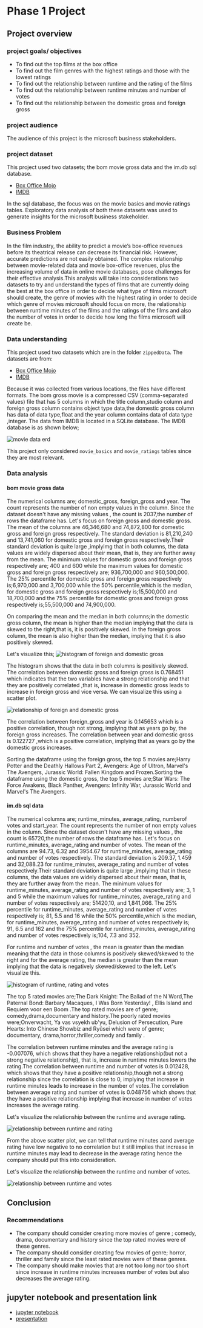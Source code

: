 # Phase 1 Project

## Project overview

 ### project goals/ objectives
* To find out the top films  at the box office
* To find out the film genres with the highest ratings and those with the lowest ratings
* To find out the relationship between runtime and the rating of the films
* To find out the relationship between runtime minutes and number of votes
* To find out the relationship between the domestic gross and foreign gross

### project audience
The audience of this project is the microsoft business stakeholders.

### project dataset
This project used two datasets; the bom movie gross data and the im.db sql database.
* [Box Office Mojo](https://www.boxofficemojo.com/)
* [IMDB](https://www.imdb.com/)

In the sql database, the focus was on the movie basics and movie ratings tables. Exploratory data analysis of both these datasets was used  to generate insights for  the microsoft business stakeholder.

### Business Problem

In the film industry, the ability to predict a movie’s box-office revenues before its theatrical release can decrease its financial risk. However, accurate predictions are not easily obtained. The complex relationship between movie-related data and movie box-office revenues, plus the increasing volume of data in online movie databases, pose challenges for their effective analysis.This analysis will take into considerations two datasets to try and understand the types of films that are currently doing the best at the box office in order to decide what type of films microsoft should create, the genre of movies with the highest rating in order to decide which genre of movies microsoft should focus on more, the relationship between runtime minutes of the films and the ratings of the films and also the number of votes in order to decide how long the films microsoft will create be.


###  Data understanding 

This project used two datasets which are in the folder `zippedData`. The datasets are from:

* [Box Office Mojo](https://www.boxofficemojo.com/)
* [IMDB](https://www.imdb.com/)

Because it was collected from various locations, the  files have different formats. The bom gross movie is a  compressed CSV (comma-separated values) file that has 5 columns in which the title column,studio column and foreign gross column contains object type data,the domestic gross column has data of data type,float and  the year column contains data of data type ,integer. The data from IMDB is located in a SQLite database. The IMDB database is as shown below;

![movie data erd](https://raw.githubusercontent.com/learn-co-curriculum/dsc-phase-1-project-v2-4/master/movie_data_erd.jpeg)

This project only considered `movie_basics` and `movie_ratings` tables since they are most relevant.


### Data analysis
#### bom movie gross data
The numerical columns are; domestic_gross, foreign_gross and year. The count represents the number of non empty values in the column. Since the dataset doesn't have any missing values , the count is 2037,the number of rows the dataframe has. Let's focus on foreign gross and domestic gross. The mean of the columns are 46,346,680 and 74,872,800 for domestic gross and foreign gross respectively. The standard deviation is 81,210,240 and 13,741,060 for domestic gross and foreign gross respectively.Their standard deviation is quite large ,implyimg that in both columns, the data values are widely dispersed about their mean, that is, they are further away from the mean. The minimum values for domestic gross and foreign gross respectively are; 400 and 600 while the maximum values for domestic gross and foreign gross respectively are; 936,700,000 and 960,500,000. The 25% percentile for domestic gross and foreign gross respectively is;6,970,000 and 3,700,000 while the 50% percentile,which is the median, for domestic gross and foreign gross respectively is;15,500,000 and 18,700,000 and the 75% percentile for domestic gross and foreign gross respectively is;55,500,000 and 74,900,000.

On comparing the mean and the median in both columns;in the domestic gross column, the mean is higher than the median implying that the data is skewed to the right,that is, it is positively skewed. In the foreign gross column, the mean is also higher than the median, implying that it is also positively skewed.

Let's visualize this;
![histogram of foreign and domestic gross](https://github.com/Sharonkimani/dsc-phase-1-project-v2-4/blob/master/histogram%20of%20foreign%20and%20domestic%20gross.PNG )


The histogram shows that the data in both columns is positively skewed. The correlation between domestic gross and foreign gross is 0.768451 which indicates that the two variables have a strong relationship and that they are positively correlated ,that is, increase in domestic gross leads to increase in foreign gross and vice versa. We can visualize this using a scatter plot.

![relationship of foreign and domestic gross](https://github.com/Sharonkimani/dsc-phase-1-project-v2-4/blob/master/foreign%20vs%20domestic.PNG )

The correlation between foreign_gross and year is 0.145653 which is a positive correlation, though not strong, implying that as years go by, the foreign gross increases. The correlation between year and domestic gross is 0.122727 ,which is a positive correlation, implying that as years go by the domestic gross increases.

Sorting the dataframe using the foreign gross, the top 5 movies are;Harry Potter and the Deathly Hallows Part 2, Avengers: Age of Ultron, Marvel's The Avengers, Jurassic World: Fallen Kingdom and Frozen.Sorting the dataframe using the domestic gross, the top 5 movies are;Star Wars: The Force Awakens, Black Panther, Avengers: Infinity War, Jurassic World and Marvel's The Avengers.

#### im.db sql data
The numerical columns are; runtime_minutes, average_rating, numberof votes and start_year. The count represents the number of non empty values in the column. Since the dataset doesn't have any missing values , the count is 65720,the number of rows the dataframe has. Let's focus on runtime_minutes, average_rating and number of votes. The mean of the columns are 94.73, 6.32 and 3954.67 for runtime_minutes, average_rating and number of votes respectively. The standard deviation is 209.37, 1.459 and 32,088.23 for runtime_minutes, average_rating and number of votes respectively.Their standard deviation is quite large ,implyimg that in these columns, the data values are widely dispersed about their mean, that is, they are further away from the mean. The minimum values for runtime_minutes, average_rating and number of votes respectively are; 3, 1 and 5 while the maximum values for runtime_minutes, average_rating and number of votes respectively are; 51420,10, and 1,841,066. The 25% percentile for runtime_minutes, average_rating and number of votes respectively is; 81, 5.5 and 16 while the 50% percentile,which is the median, for runtime_minutes, average_rating and number of votes respectively is; 91, 6.5 and 162 and the 75% percentile for runtime_minutes, average_rating and number of votes respectively is;104, 7.3 and 352.

For runtime and number of votes , the mean is greater than the median meaning that the data in those columns is positively skewed/skewed to the right and for the average rating, the median is greater than the mean implying that the data is negatively skewed/skewed to the left. Let's visualize this.

![histogram of runtime, rating and votes](https://github.com/Sharonkimani/dsc-phase-1-project-v2-4/blob/master/hist%20of%20runtime%2C%20rating%20and%20votes.PNG)

The top 5 rated movies are;The Dark Knight: The Ballad of the N Word,The Paternal Bond: Barbary Macaques, I Was Born Yesterday! , Ellis Island and Requiem voor een Boom .The top rated movies are of genre; comedy,drama,documentary and history.The poorly rated movies were;Onverwacht, Ya vas vsyekh ub'yu, Delusion of Persecution, Pure Hearts: Into Chinese Showbiz and Ryûsei which were of genre; documentary, drama,horror,thriller,comedy and family .

The correlation between runtime minutes and the average rating is -0.007076, which shows that they have a negative relationship(but not a strong negative relationship), that is, increase in runtime minutes lowers the rating.The correlation between runtime and number of votes is 0.012428, which shows that they have a positive relationship,though not a strong relationship since the correlation is close to 0, implying that increase in runtime minutes leads to increase in the number of votes.The correlation between average rating and number of votes is 0.048756 which shows that they have a positive relationship implying that increase in number of votes increases the average rating.

Let's visualize the relationship between the runtime and average rating.

![relationship between runtime and rating](https://github.com/Sharonkimani/dsc-phase-1-project-v2-4/blob/master/runtime%20vs%20rating.PNG)


From the above scatter plot, we can tell that runtime minutes aand average rating have low negative to no correlation but it still implies that increase in runtime minutes may lead to decrease in the average rating hence the company should put this into consideration.

Let's visualize the relationship between the runtime and number of votes.

![relationship between runtime and votes](https://github.com/Sharonkimani/dsc-phase-1-project-v2-4/blob/master/runtime%20vs%20numvotes.PNG)

## Conclusion
### Recommendations
* The company should consider creating more movies of genre ; comedy, drama, documentary and history since the top rated movies were of these genres.
* The company should consider creating few movies of genre; horror, thriller and family  since  the least rated movies were of these genres.
* The company should make movies that are not too long nor too short since increase in runtime minutes increases number of votes but also decreases the average rating.

## jupyter notebook and presentation link
* [jupyter notebook](https://github.com/Sharonkimani/dsc-phase-1-project-v2-4/blob/master/student.ipynb)
* [presentation](https://github.com/Sharonkimani/dsc-phase-1-project-v2-4/blob/master/presentation.pdf)

